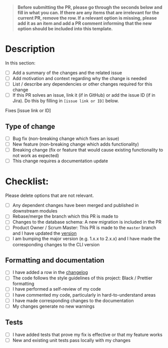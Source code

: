 > **Before submitting the PR, please go through the seconds below and fill in what you can. If there are any items that are irrelevant for the current PR, remove the row. If a relevant option is missing, please add it as an item and add a PR comment informing that the new option should be included into this template.**

# Description

In this section:

- [ ] Add a summary of the changes and the related issue
- [ ] Add motivation and context regarding why the change is needed
- [ ] List / describe any dependencies or other changes required for this change
- [ ] If this PR solves an issue, link it (if in GitHub) or add the issue ID (if in Jira). Do this by filling in `[issue link or ID]` below.

Fixes [issue link or ID]

## Type of change

- [ ] Bug fix (non-breaking change which fixes an issue)
- [ ] New feature (non-breaking change which adds functionality)
- [ ] Breaking change (fix or feature that would cause existing functionality to not work as expected)
- [ ] This change requires a documentation update

# Checklist:

Please delete options that are not relevant.

- [ ] Any dependent changes have been merged and published in downstream modules
- [ ] Rebase/merge the branch which this PR is made to
- [ ] Changes to the database schema: A new migration is included in the PR
- [ ] Product Owner / Scrum Master: This PR is made to the `master` branch and I have updated the [version](../dds_web/version.py)
- [ ] I am bumping the major version (e.g. 1.x.x to 2.x.x) and I have made the corresponding changes to the CLI version

## Formatting and documentation

- [ ] I have added a row in the [changelog](../CHANGELOG.md)
- [ ] The code follows the style guidelines of this project: Black / Prettier formatting
- [ ] I have performed a self-review of my code
- [ ] I have commented my code, particularly in hard-to-understand areas
- [ ] I have made corresponding changes to the documentation
- [ ] My changes generate no new warnings

## Tests

- [ ] I have added tests that prove my fix is effective or that my feature works
- [ ] New and existing unit tests pass locally with my changes
